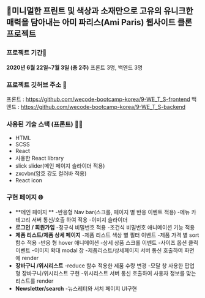 ## 🎨미니멀한 프린트 및 색상과 소재만으로 고유의 유니크한 매력을 담아내는 아미 파리스(Ami Paris) 웹사이트 클론 프로젝트

### 프로젝트 기간🚩

**2020년 6월 22일~7월 3일 (총 2주)**
프론트 3명, 백엔드 3명

### 프로젝트 깃허브 주소 📁

프론트 : https://github.com/wecode-bootcamp-korea/9-WE_T_S-frontend
백엔드 : https://github.com/wecode-bootcamp-korea/9-WE_T_S-backend

### 사용된 기술 스택 (프론트) 🤼‍♀️

- HTML
- SCSS
- React
- 사용한 React library
- slick slider(메인 페이지 슬라이더 적용)
- zxcvbn(암호 강도 컬러바 적용)
- React icon

### 구현 페이지 🌐

- **메인 페이지 ** -반응형 Nav bar(스크롤, 페이지 별 반응 이벤트 적용) -메뉴 카테고리 서버 통신/호출 하여 적용 -이미지 슬라이더
- **로그인 / 회원가입** -정규식 비밀번호 적용 -조건식 비밀번호 애니메이션 기능 적용
- **제품 리스트/제품 상세 페이지** -제품 리스트 색상 별 필터 이벤트 -제품 가격 별 sort 함수 적용 -반응 형 hover 애니메이션 -상세 상품 스크롤 이벤트 -사이즈 옵션 클릭 이벤트 -이미지 확대 modal 창 -제품리스트/상세페이지 서버 통신 호출하여 화면에 render
- **장바구니 /위시리스트**
  -reduce 함수 적용한 제품 수량 변경 -모달 창 사용한 팝업형 장바구니/위시리스트 구현 -위시리스트 서버 통신 호출하여 사용자 정보를 맞는 리스트를 render
- **Newsletter/search** -뉴스레터와 서치 페이지 UI구현
